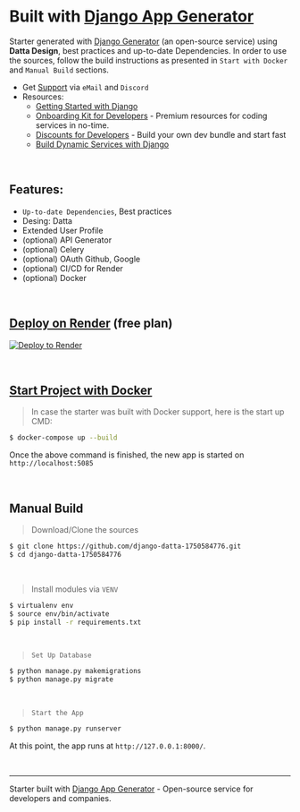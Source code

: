 # Built with [Django App Generator](https://app-generator.dev/tools/django-generator/)

Starter generated with [Django Generator](https://app-generator.dev/tools/django-generator/) (an open-source service) using **Datta Design**, best practices and up-to-date Dependencies.
In order to use the sources, follow the build instructions as presented in `Start with Docker` and `Manual Build` sections. 

- Get [Support](https://app-generator.dev/ticket/create/?generated_repo=https://github.com/app-generator/django-datta-1750584776) via `eMail` and `Discord`
- Resources:
  - [Getting Started with Django](https://app-generator.dev/docs/technologies/django/index.html)
  - [Onboarding Kit for Developers](https://app-generator.dev/onboarding-kit/) - Premium resources for coding services in no-time.
  - [Discounts for Developers](https://app-generator.dev/discounts) - Build your own dev bundle and start fast 
  - [Build Dynamic Services with Django](https://app-generator.dev/docs/developer-tools/dynamic-django/index.html)
  
<br />

## Features: 

- `Up-to-date Dependencies`, Best practices
- Desing: Datta
- Extended User Profile 
- (optional) API Generator
- (optional) Celery
- (optional) OAuth Github, Google
- (optional) CI/CD for Render
- (optional) Docker

<br />

## [Deploy on Render](https://app-generator.dev/docs/deployment/render/index.html) (free plan)

[![Deploy to Render](https://render.com/images/deploy-to-render-button.svg)](https://render.com/deploy)

<br /> 

## [Start Project with Docker](https://app-generator.dev/docs/technologies/docker/index.html)

> In case the starter was built with Docker support, here is the start up CMD:

```bash
$ docker-compose up --build
```

Once the above command is finished, the new app is started on `http://localhost:5085`

<br />

## Manual Build 

> Download/Clone the sources  

```bash
$ git clone https://github.com/django-datta-1750584776.git
$ cd django-datta-1750584776
```

<br />

> Install modules via `VENV`  

```bash
$ virtualenv env
$ source env/bin/activate
$ pip install -r requirements.txt
```

<br />

> `Set Up Database`

```bash
$ python manage.py makemigrations
$ python manage.py migrate
```

<br />

> `Start the App`

```bash
$ python manage.py runserver
```

At this point, the app runs at `http://127.0.0.1:8000/`. 

<br />





---
Starter built with [Django App Generator](https://app-generator.dev/tools/django-generator/) - Open-source service for developers and companies.
